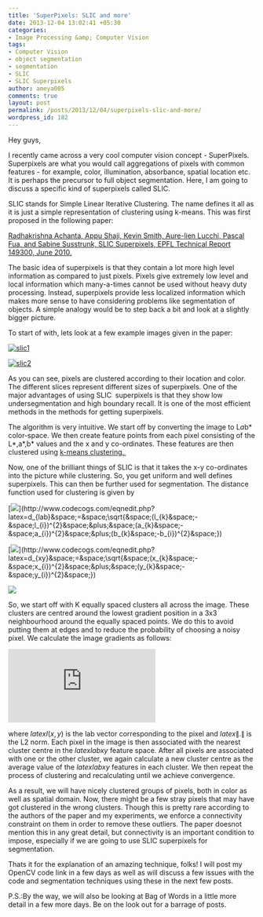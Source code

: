 ```yaml
---
title: 'SuperPixels: SLIC and more'
date: 2013-12-04 13:02:41 +05:30
categories:
- Image Processing &amp; Computer Vision
tags:
- Computer Vision
- object segmentation
- segmentation
- SLIC
- SLIC Superpixels
author: ameya005
comments: true
layout: post
permalink: /posts/2013/12/04/superpixels-slic-and-more/
wordpress_id: 182
---
```


Hey guys,

I recently came across a very cool computer vision concept - SuperPixels. Superpixels are what you would call aggregations of pixels with common features - for example, color, illumination, absorbance, spatial location etc. It is perhaps the precursor to full object segmentation. Here, I am going to discuss a specific kind of superpixels called SLIC.

SLIC stands for Simple Linear Iterative Clustering. The name defines it all as it is just a simple representation of clustering using k-means. This was first proposed in the following paper:

[Radhakrishna Achanta, Appu Shaji, Kevin Smith, Aure-lien Lucchi, Pascal Fua, and Sabine Susstrunk, SLIC Superpixels, EPFL Technical Report 149300, June 2010.](http://infoscience.epfl.ch/record/149300/files/SLIC_Superpixels_TR_2.pdf)

The basic idea of superpixels is that they contain a lot more high level information as compared to just pixels. Pixels give extremely low level and local information which many-a-times cannot be used without heavy duty processing. Instead, superpixels provide less localized information which makes more sense to have considering problems like segmentation of objects. A simple analogy would be to step back a bit and look at a slightly bigger picture.

To start of with, lets look at a few example images given in the paper:

[![slic1](http://ameyajoshi005.files.wordpress.com/2013/09/slic1.jpg?w=300)](http://ameyajoshi005.files.wordpress.com/2013/09/slic1.jpg)

[![slic2](http://ameyajoshi005.files.wordpress.com/2013/09/slic2.jpg?w=200)](http://ameyajoshi005.files.wordpress.com/2013/09/slic2.jpg)


As you can see, pixels are clustered according to their location and color. The different slices represent different sizes of superpixels. One of the major advantages of using SLIC  superpixels is that they show low undersegmentation and high boundary recall. It is one of the most efficient methods in the methods for getting superpixels.


The algorithm is very intuitive. We start off by converting the image to L*a*b* color-space. We then create feature points from each pixel consisting of the L*,a*,b* values and the x and y co-ordinates. These features are then clustered using [k-means clustering](http://en.wikipedia.org/wiki/K-means_clustering)[. ](http://en.wikipedia.org/wiki/K-means_clustering)

Now, one of the brilliant things of SLIC is that it takes the x-y co-ordinates into the picture while clustering. So, you get uniform and well defines superpixels. This can then be further used for segmentation. The distance function used for clustering is given by

[![](http://latex.codecogs.com/png.latex?d_{lab}&space;=&space;\sqrt{&space;(l_{k}&space;-&space;l_{i})^{2}&space;&plus;&space;(a_{k}&space;-&space;a_{i})^{2}&space;&plus;(b_{k}&space;-b_{i})^{2}&space;})](http://www.codecogs.com/eqnedit.php?latex=d_{lab}&space;=&space;\sqrt{&space;(l_{k}&space;-&space;l_{i})^{2}&space;&plus;&space;(a_{k}&space;-&space;a_{i})^{2}&space;&plus;(b_{k}&space;-b_{i})^{2}&space;})

[![](http://latex.codecogs.com/png.latex?d_{xy}&space;=&space;\sqrt{&space;(x_{k}&space;-&space;x_{i})^{2}&space;&plus;&space;(y_{k}&space;-&space;y_{i})^{2}&space;})](http://www.codecogs.com/eqnedit.php?latex=d_{xy}&space;=&space;\sqrt{&space;(x_{k}&space;-&space;x_{i})^{2}&space;&plus;&space;(y_{k}&space;-&space;y_{i})^{2}&space;})

[![](http://latex.codecogs.com/png.latex?D_{S}&space;=&space;d_{lab}&space;&plus;&space;\frac{m}{S}d_{xy})](http://www.codecogs.com/eqnedit.php?latex=D_{S}&space;=&space;d_{lab}&space;&plus;&space;\frac{m}{S}d_{xy})

So, we start off with K equally spaced clusters all across the image. These clusters are centred around the lowest gradient position in a 3x3 neighbourhood around the equally spaced points. We do this to avoid putting them at edges and to reduce the probability of choosing a noisy pixel. We calculate the image gradients as follows:

![G(x,y) =  \| I(x+1,y) - I(x-1,y) \|^2 + \|I(x,y+1) - I(x-1,y)\|^2](http://www.sciweavers.org/tex2img.php?eq=G%28x%2Cy%29%20%3D%20%20%5C%7C%20I%28x%2B1%2Cy%29%20-%20I%28x-1%2Cy%29%20%5C%7C%5E2%20%2B%20%5C%7CI%28x%2Cy%2B1%29%20-%20I%28x-1%2Cy%29%5C%7C%5E2&bc=White&fc=Black&im=jpg&fs=12&ff=modern&edit=0)

where $latex I (x,y)$ is the lab vector corresponding to the pixel and $latex \|.\|$ is the L2 norm.
Each pixel in the image is then associated with the nearest cluster centre in the $latex labxy$ feature space. After all pixels are associated with one or the other cluster, we again calculate a new cluster centre as the average value of the $latex labxy$ features in each cluster. We then repeat the process of clustering and recalculating until we achieve convergence.

As a result, we will have nicely clustered groups of pixels, both in color as well as spatial domain. Now, there might be a few stray pixels that may have got clustered in the wrong clusters. Though this is pretty rare according to the authors of the paper and my experiments, we enforce a connectivity constraint on them in order to remove these outliers. The paper doesnot mention this in any great detail, but connectivity is an important condition to impose, especially if we are going to use SLIC superpixels for segmentation.

Thats it for the explanation of an amazing technique, folks! I will post my OpenCV code link in a few days as well as will discuss a few issues with the code and segmentation techniques using these in the next few posts.

P.S.:By the way, we will also be looking at Bag of Words in a little more detail in a few more days. Be on the look out for a barrage of posts.
